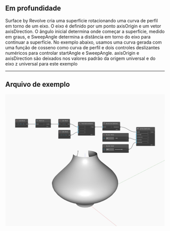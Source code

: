 ## Em profundidade
Surface by Revolve cria uma superfície rotacionando uma curva de perfil em torno de um eixo. O eixo é definido por um ponto axisOrigin e um vetor axisDirection. O ângulo inicial determina onde começar a superfície, medido em graus, e SweepAngle determina a distância em torno do eixo para continuar a superfície. No exemplo abaixo, usamos uma curva gerada com uma função de cosseno como curva de perfil e dois controles deslizantes numéricos para controlar startAngle e SweepAngle. axisOrigin e axisDirection são deixados nos valores padrão da origem universal e do eixo z universal para este exemplo
___
## Arquivo de exemplo

![ByRevolve](./Autodesk.DesignScript.Geometry.Surface.ByRevolve_img.jpg)

